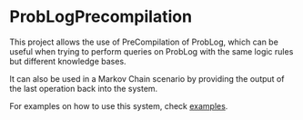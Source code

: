 # ProbLogPrecompilation

This project allows the use of PreCompilation of ProbLog, which can be useful when trying to perform queries on ProbLog 
with the same logic rules but different knowledge bases.

It can also be used in a Markov Chain scenario by providing the output of the last operation back into the system.

For examples on how to use this system, check [examples](examples).
 